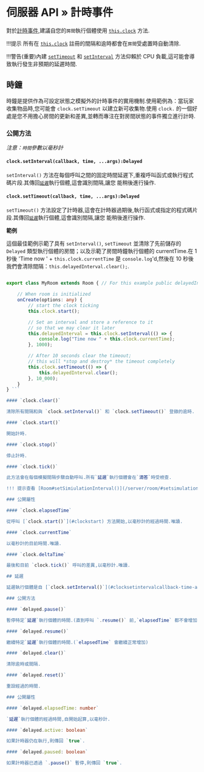 # 伺服器 API » 計時事件

對於[計時事件](https://www.w3.org/TR/2011/WD-html5-20110525/timers.html),建議自您的`房間`執行個體使用 [`this.clock`](/server/room/#clock-clocktimer) 方法.

!!!提示 所有在 [`this.clock`](/server/room/#clock-clocktimer) 註冊的間隔和逾時都會在`房間`受處置時自動清除.

!!!警告(重要)內建 [`setTimeout`](https://developer.mozilla.org/en-US/docs/Web/API/WindowOrWorkerGlobalScope/setTimeout) 和 [`setInterval`](https://developer.mozilla.org/en-US/docs/Web/API/WindowOrWorkerGlobalScope/setInterval) 方法仰賴於 CPU 負載,這可能會導致執行發生非預期的延遲時間.

## 時鐘

時鐘是提供作為可設定狀態之模擬外的計時事件的實用機制.使用範例為：當玩家收集物品時,您可能會 `clock.setTimeout` 以建立新可收集物.使用 `clock.` 的一個好處是您不用擔心房間的更新和差異,並轉而專注在對房間狀態的事件獨立進行計時.

### 公開方法

*注意：`時間`參數以毫秒計*

#### `clock.setInterval(callback, time, ...args):Delayed`

`setInterval()` 方法在每個呼叫之間的固定時間延遲下,重複呼叫函式或執行程式碼片段.其傳回[`延遲`](#delayed)執行個體,這會識別間隔,讓您
能稍後進行操作.

#### `clock.setTimeout(callback, time, ...args):Delayed`

`setTimeout()` 方法設定了計時器,這會在計時器過期後,執行函式或指定的程式碼片段.其傳回[`延遲`](#delayed)執行個體,這會識別間隔,讓您
能稍後進行操作.

**範例**

這個最佳範例示範了具有 `setInterval()`, `setTimeout` 並清除了先前儲存的 `Delayed` 類型執行個體的房間；以及示範了房間時鐘執行個體的 currentTime.在 1 秒後 'Time now ' + `this.clock.currentTime` 是 `console.log`'d,然後在 10 秒後我們會清除間隔：`this.delayedInterval.clear();`.

```typescript fct\_label="TypeScript" // Import Delayed import { Room, Client, Delayed } from "colyseus";

export class MyRoom extends Room { // For this example public delayedInterval!:Delayed;

    // When room is initialized
    onCreate(options: any) {
        // start the clock ticking
        this.clock.start();

        // Set an interval and store a reference to it
        // so that we may clear it later
        this.delayedInterval = this.clock.setInterval(() => {
            console.log("Time now " + this.clock.currentTime);
        }, 1000);

        // After 10 seconds clear the timeout;
        // this will *stop and destroy* the timeout completely
        this.clock.setTimeout(() => {
            this.delayedInterval.clear();
        }, 10_000);
    }
} ```

#### `clock.clear()`

清除所有間隔和與 `clock.setInterval()` 和 `clock.setTimeout()` 登錄的逾時.

#### `clock.start()`

開始計時.

#### `clock.stop()`

停止計時.

#### `clock.tick()`

此方法會在每個模擬間隔步驟自動呼叫.所有`延遲`執行個體會在`滴答`時受檢查.

!!! 提示查看 [Room#setSimiulationInterval()](/server/room/#setsimulationinterval-callback-milliseconds166) 以瞭解更多資訊.

### 公開屬性

#### `clock.elapsedTime`

從呼叫 [`clock.start()`](#clockstart) 方法開始,以毫秒計的經過時間.唯讀.

#### `clock.currentTime`

以毫秒計的目前時間.唯讀.

#### `clock.deltaTime`

最後和目前 `clock.tick()` 呼叫的差異,以毫秒計.唯讀.

## 延遲

延遲執行個體是自 [`clock.setInterval()`](#clocksetintervalcallback-time-args-delayed) 或 [`clock.setTimeout()`](#clocksettimeoutcallback-time-args-delayed) 方法建立的.

### 公開方法

#### `delayed.pause()`

暫停特定`延遲`執行個體的時間.(直到呼叫 `.resume()` 前,`elapsedTime` 都不會增加.)

#### `delayed.resume()`

繼續特定`延遲`執行個體的時間.(`elapsedTime` 會繼續正常增加)

#### `delayed.clear()`

清除逾時或間隔.

#### `delayed.reset()`

重設經過的時間.

### 公開屬性

#### `delayed.elapsedTime: number`

`延遲`執行個體的經過時間,自開始起算,以毫秒計.

#### `delayed.active: boolean`

如果計時器仍在執行,則傳回 `true`.

#### `delayed.paused: boolean`

如果計時器已透過 `.pause()` 暫停,則傳回 `true`.


